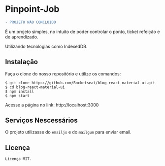# Pinpoint-Job

```diff
- PROJETO NÃO CONCLUIDO
```

É um projeto simples, no intuito de poder controlar o ponto, ticket refeição e de aprendizado.

Utilizando tecnologias como IndexedDB.

## Instalação

Faça o clone do nosso repositório e utilize os comandos:

```
$ git clone https://github.com/Rocketseat/blog-react-material-ui.git
$ cd blog-react-material-ui
$ npm install
$ npm start
```

Acesse a página no link: http://localhost:3000

## Serviços Nescessários

O projeto utilizasse do `emailjs` e do `mailgun` para enviar email.

## Licença
`Licença MIT.`
